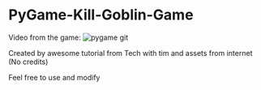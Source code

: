 # PyGame-Kill-Goblin-Game

Video from the game:
![pygame git](https://user-images.githubusercontent.com/34660974/174144316-102b39c8-00d3-422b-b40c-5e2fc92b22f3.gif)


Created by awesome tutorial from Tech with tim and assets from internet (No credits)

Feel free to use and modify
